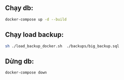 

## Chạy db:
```bash
docker-compose up -d --build
```

## Chạy load backup:
```bash
sh ./load_backup_docker.sh  ./backups/big_backup.sql
```

## Dừng db:
```bash
docker-compose down
```